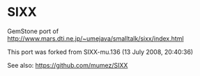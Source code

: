 SIXX
====

GemStone port of http://www.mars.dti.ne.jp/~umejava/smalltalk/sixx/index.html

This port was forked from SIXX-mu.136 (13 July 2008, 20:40:36)

See also: https://github.com/mumez/SIXX
